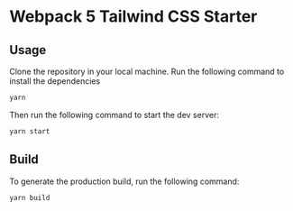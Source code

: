 # Webpack 5 Tailwind CSS Starter

## Usage

Clone the repository in your local machine.
Run the following command to install the dependencies

```bash
yarn
```

Then run the following command to start the dev server:

```bash
yarn start
```

## Build

To generate the production build, run the following command:

```bash
yarn build
```
